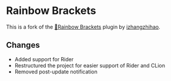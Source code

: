 # Rainbow Brackets

This is a fork of the [🌈Rainbow Brackets](https://github.com/izhangzhihao/intellij-rainbow-brackets) plugin by <a href="https://github.com/izhangzhihao">izhangzhihao</a>.

## Changes

- Added support for Rider
- Restructured the project for easier support of Rider and CLion
- Removed post-update notification
